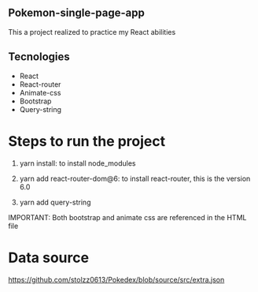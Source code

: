 ## Pokemon-single-page-app
This a project realized to practice my React abilities

## Tecnologies
* React
* React-router
* Animate-css
* Bootstrap
* Query-string

# Steps to run the project
1. yarn install: to install node_modules

2. yarn add react-router-dom@6: to install react-router, this is the version 6.0

3. yarn add query-string

IMPORTANT: Both bootstrap and animate css are referenced in the HTML file

# Data source
https://github.com/stolzz0613/Pokedex/blob/source/src/extra.json